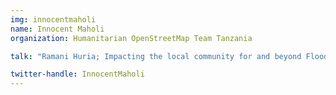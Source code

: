 ```yaml
---
img: innocentmaholi
name: Innocent Maholi
organization: Humanitarian OpenStreetMap Team Tanzania

talk: "Ramani Huria; Impacting the local community for and beyond Flood Resilience"

twitter-handle: InnocentMaholi
---
```

